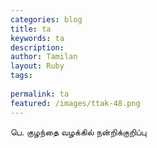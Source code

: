 ```yaml
---
categories: blog
title: ta
keywords: ta
description: 
author: Tamilan
layout: Ruby
tags: 
 
permalink: ta
featured: /images/ttak-48.png
---
```

  
பெ. குழந்தை வழக்கில் நன்றிக்குறிப்பு  
